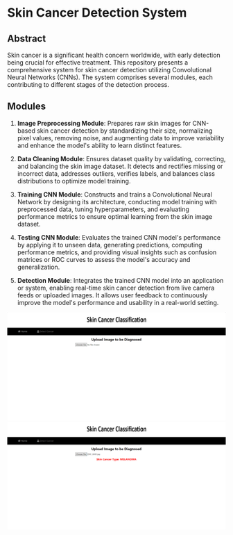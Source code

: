 # Skin Cancer Detection System

## Abstract

Skin cancer is a significant health concern worldwide, with early detection being crucial for effective treatment. This repository presents a comprehensive system for skin cancer detection utilizing Convolutional Neural Networks (CNNs). The system comprises several modules, each contributing to different stages of the detection process.

## Modules

1. **Image Preprocessing Module**: Prepares raw skin images for CNN-based skin cancer detection by standardizing their size, normalizing pixel values, removing noise, and augmenting data to improve variability and enhance the model's ability to learn distinct features.

2. **Data Cleaning Module**: Ensures dataset quality by validating, correcting, and balancing the skin image dataset. It detects and rectifies missing or incorrect data, addresses outliers, verifies labels, and balances class distributions to optimize model training.

3. **Training CNN Module**: Constructs and trains a Convolutional Neural Network by designing its architecture, conducting model training with preprocessed data, tuning hyperparameters, and evaluating performance metrics to ensure optimal learning from the skin image dataset.

4. **Testing CNN Module**: Evaluates the trained CNN model's performance by applying it to unseen data, generating predictions, computing performance metrics, and providing visual insights such as confusion matrices or ROC curves to assess the model's accuracy and generalization.

5. **Detection Module**: Integrates the trained CNN model into an application or system, enabling real-time skin cancer detection from live camera feeds or uploaded images. It allows user feedback to continuously improve the model's performance and usability in a real-world setting.

![Alt text](https://github.com/sreejith2612/Skin-Cancer-Classification/blob/main/Web/img/image_2024-02-09_000611509.png)
![Alt text](https://github.com/sreejith2612/Skin-Cancer-Classification/blob/main/Web/img/image_2024-02-09_000953874.png)
